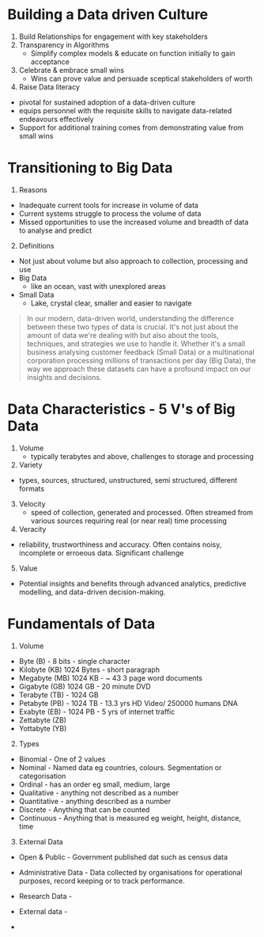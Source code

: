 
# Building a Data driven Culture
1. Build Relationships for engagement with key stakeholders
2. Transparency in Algorithms
   - Simplify complex models & educate on function initially to gain acceptance
3. Celebrate & embrace small wins
   - Wins can prove value and persuade sceptical stakeholders of worth
4. Raise Data literacy
  - pivotal for sustained adoption of a data-driven culture
  - equips personnel with the requisite skills to navigate data-related endeavours effectively
  - Support for additional training comes from demonstrating value from small wins
# Transitioning to Big Data
1. Reasons
  - Inadequate current tools for increase in volume of data
  - Current systems struggle to process the volume of data
  - Missed opportunities to use the increased volume and breadth of data to analyse and predict
2. Definitions
  - Not just about volume but also approach to collection, processing and use
  - Big Data
    - like an ocean, vast with unexplored areas
  - Small Data
    - Lake, crystal clear, smaller and easier to navigate

  >  In our modern, data-driven world, understanding the difference between these two types of data is crucial. 
It's not just about the amount of data we're dealing with but also about the tools, techniques, and strategies we use to handle it. 
Whether it's a small business analysing customer feedback (Small Data) or a multinational corporation processing millions of transactions per day (Big Data), the way we approach these datasets can have a profound impact on our insights and decisions.
# Data Characteristics - 5 V's of Big Data
1. Volume
   - typically terabytes and above, challenges to storage and processing
2. Variety
  - types, sources, structured, unstructured, semi structured, different formats
3.  Velocity
    - speed of collection, generated and processed. Often streamed from various sources requiring real (or near real) time processing
4. Veracity
  - reliability, trustworthiness and accuracy. Often contains noisy, incomplete or erroeous data. Significant challenge
5. Value
  - Potential insights and benefits through advanced analytics, predictive modelling, and data-driven decision-making. 
# Fundamentals of Data
1. Volume
  - Byte (B) - 8 bits - single character
  - Kilobyte (KB) 1024 Bytes - short paragraph
  - Megabyte (MB) 1024 KB - ~ 43 3 page word documents
  - Gigabyte (GB) 1024 GB - 20 minute DVD
  - Terabyte (TB) - 1024 GB
  - Petabyte (PB) - 1024 TB - 13.3 yrs HD Video/ 250000 humans DNA
  - Exabyte (EB) - 1024 PB - 5 yrs of internet traffic
  - Zettabyte (ZB)
  - Yottabyte (YB)
2. Types
  - Binomial - One of 2 values
  - Nominal - Named data eg countries, colours. Segmentation or categorisation
  - Ordinal - has an order eg small, medium, large
  - Qualitative - anything not described as a number
  - Quantitative - anything described as a number
  - Discrete - Anything that can be counted
  - Continuous - Anything that is measured eg weight, height, distance, time 
3. External Data
  - Open & Public - Government published dat such as census data
  - Administrative Data - Data collected by organisations for operational purposes, record keeping or to track performance.
  - Research Data -
  - External data - 

  - 
